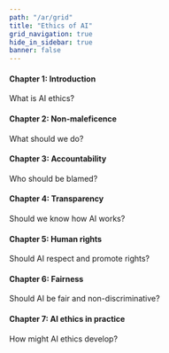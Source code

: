 ```yaml
---
path: "/ar/grid"
title: "Ethics of AI"
grid_navigation: true
hide_in_sidebar: true
banner: false
---
```


<course-progress></course-progress>

<course-grid>
    <course-grid-card title="chapter01" url="/chapter-1/1-a-guide-to-ai-ethics">

<course-grid-text><H4>Chapter 1: Introduction</H4><span>What is AI ethics?</span></course-grid-text>

</course-grid-card>
    <course-grid-card title="chapter02" url="/chapter-2/1-what-should-we-do">

<course-grid-text><H4>Chapter 2: Non-maleficence</H4><span>What should we do?</span></course-grid-text>

</course-grid-card>
    <course-grid-card title="chapter03" url="/chapter-3/1-algorithms-and-accountability">

<course-grid-text><H4>Chapter 3: Accountability</H4><span>Who should be blamed?</span></course-grid-text>

</course-grid-card>
    <course-grid-card title="chapter04" url="/chapter-4/1-transparency-in-ai">

<course-grid-text><H4>Chapter 4: Transparency</H4><span>Should we know how AI works?</span></course-grid-text>

</course-grid-card>
    <course-grid-card title="chapter05" url="/chapter-5/1-introduction">

<course-grid-text><H4>Chapter 5: Human rights</H4><span>Should AI respect and promote rights?</span></course-grid-text>

</course-grid-card>
    <course-grid-card title="chapter06" url="/chapter-6/1-what-is-fairness">

<course-grid-text><H4>Chapter 6: Fairness</H4><span>Should AI be fair and non-discriminative?</span></course-grid-text>

</course-grid-card>
    <course-grid-card title="chapter07" url="/chapter-7/1-from-principles-to-doing">

<course-grid-text><H4>Chapter 7: AI ethics in practice</H4><span>How might AI ethics develop?</span></course-grid-text>

</course-grid-card>

</course-grid>
